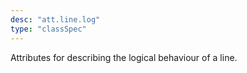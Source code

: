 ```yaml
---
desc: "att.line.log"
type: "classSpec"
---
```


Attributes for describing the logical behaviour of a line.